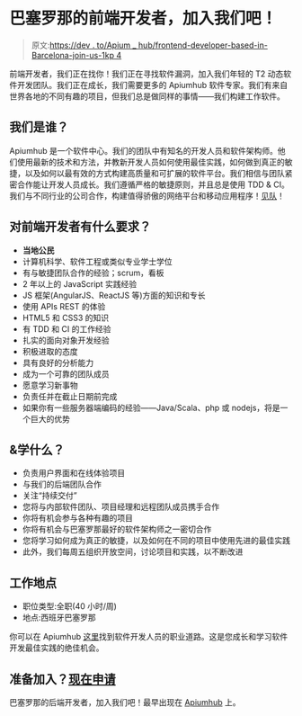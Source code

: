 # 巴塞罗那的前端开发者，加入我们吧！

> 原文:[https://dev . to/Apium _ hub/frontend-developer-based-in-Barcelona-join-us-1kp 4](https://dev.to/apium_hub/frontend-developer-based-in-barcelona-join-us-1kp4)

前端开发者，我们正在找你！我们正在寻找软件漏洞，加入我们年轻的 T2 动态软件开发团队。我们正在成长，我们需要更多的 Apiumhub 软件专家。我们有来自世界各地的不同有趣的项目，但我们总是做同样的事情——我们构建工作软件。

## [](#who-we-are)我们是谁？

Apiumhub 是一个软件中心。我们的团队中有知名的开发人员和软件架构师。他们使用最新的技术和方法，并教新开发人员如何使用最佳实践，如何做到真正的敏捷，以及如何以最有效的方式构建高质量和可扩展的软件平台。我们相信与团队紧密合作能让开发人员成长。我们遵循严格的敏捷原则，并且总是使用 TDD & CI。我们与不同行业的公司合作，构建值得骄傲的网络平台和移动应用程序！[见队](https://apiumhub.com/software-developer-jobs-barcelona/)！

## [](#what-are-the-requirements-for-the-frontend-developer)对前端开发者有什么要求？

*   **当地公民**
*   计算机科学、软件工程或类似专业学士学位
*   有与敏捷团队合作的经验；scrum，看板
*   2 年以上的 JavaScript 实践经验
*   JS 框架(AngularJS、ReactJS 等)方面的知识和专长
*   使用 APIs REST 的体验
*   HTML5 和 CSS3 的知识
*   有 TDD 和 CI 的工作经验
*   扎实的面向对象开发经验
*   积极进取的态度
*   具有良好的分析能力
*   成为一个可靠的团队成员
*   愿意学习新事物
*   负责任并在截止日期前完成
*   如果你有一些服务器端编码的经验——Java/Scala、php 或 nodejs，将是一个巨大的优势

## &学什么？

*   负责用户界面和在线体验项目
*   与我们的后端团队合作
*   关注“持续交付”
*   您将与内部软件团队、项目经理和远程团队成员携手合作
*   你将有机会参与各种有趣的项目
*   你将有机会与巴塞罗那最好的软件架构师之一密切合作
*   您将学习如何成为真正的敏捷，以及如何在不同的项目中使用先进的最佳实践
*   此外，我们每周五组织开放空间，讨论项目和实践，以不断改进

## [](#working-place)工作地点

*   职位类型:全职(40 小时/周)
*   地点:西班牙巴塞罗那

你可以在 Apiumhub [这里](https://apiumhub.com/tech-blog-barcelona/career-path-of-a-software-developer/)找到软件开发人员的职业道路。这是您成长和学习软件开发最佳实践的绝佳机会。

## [](#ready-to-join-apply-now)准备加入？[现在申请](https://apiumhub.com/contact-software-developers-barcelona/)

巴塞罗那的后端开发者，加入我们吧！最早出现在 [Apiumhub](https://apiumhub.com) 上。